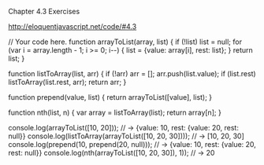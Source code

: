 Chapter 4.3 Exercises

http://eloquentjavascript.net/code/#4.3

// Your code here.
function arrayToList(array, list) {
  if (!list) list = null;
  for (var i = array.length - 1; i >= 0; i--) {
    list = {value: array[i], rest: list};
  }
  return list;
}

function listToArray(list, arr) {
  if (!arr) arr = [];
  arr.push(list.value);
  if (list.rest) listToArray(list.rest, arr);
  return arr;
}

function prepend(value, list) {
	return arrayToList([value], list);
}

function nth(list, n) {
  var array = listToArray(list);
  return array[n];
}

console.log(arrayToList([10, 20]));
// → {value: 10, rest: {value: 20, rest: null}}
console.log(listToArray(arrayToList([10, 20, 30])));
// → [10, 20, 30]
console.log(prepend(10, prepend(20, null)));
// → {value: 10, rest: {value: 20, rest: null}}
console.log(nth(arrayToList([10, 20, 30]), 1));
// → 20